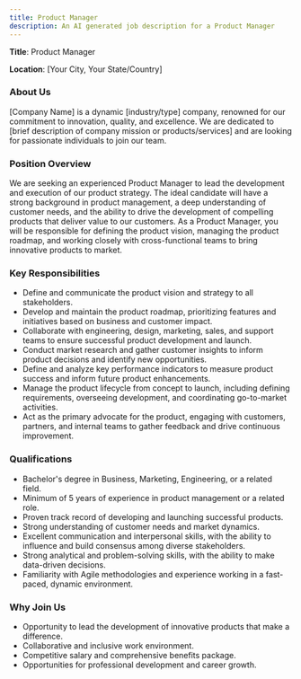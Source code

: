 ```yaml
---
title: Product Manager
description: An AI generated job description for a Product Manager
---
```


**Title**: Product Manager

**Location**: [Your City, Your State/Country]

### About Us

[Company Name] is a dynamic [industry/type] company, renowned for our commitment to innovation, quality, and excellence. We are dedicated to [brief description of company mission or products/services] and are looking for passionate individuals to join our team.

### Position Overview

We are seeking an experienced Product Manager to lead the development and execution of our product strategy. The ideal candidate will have a strong background in product management, a deep understanding of customer needs, and the ability to drive the development of compelling products that deliver value to our customers. As a Product Manager, you will be responsible for defining the product vision, managing the product roadmap, and working closely with cross-functional teams to bring innovative products to market.

### Key Responsibilities

- Define and communicate the product vision and strategy to all stakeholders.
- Develop and maintain the product roadmap, prioritizing features and initiatives based on business and customer impact.
- Collaborate with engineering, design, marketing, sales, and support teams to ensure successful product development and launch.
- Conduct market research and gather customer insights to inform product decisions and identify new opportunities.
- Define and analyze key performance indicators to measure product success and inform future product enhancements.
- Manage the product lifecycle from concept to launch, including defining requirements, overseeing development, and coordinating go-to-market activities.
- Act as the primary advocate for the product, engaging with customers, partners, and internal teams to gather feedback and drive continuous improvement.

### Qualifications

- Bachelor's degree in Business, Marketing, Engineering, or a related field.
- Minimum of 5 years of experience in product management or a related role.
- Proven track record of developing and launching successful products.
- Strong understanding of customer needs and market dynamics.
- Excellent communication and interpersonal skills, with the ability to influence and build consensus among diverse stakeholders.
- Strong analytical and problem-solving skills, with the ability to make data-driven decisions.
- Familiarity with Agile methodologies and experience working in a fast-paced, dynamic environment.

### Why Join Us

- Opportunity to lead the development of innovative products that make a difference.
- Collaborative and inclusive work environment.
- Competitive salary and comprehensive benefits package.
- Opportunities for professional development and career growth.
